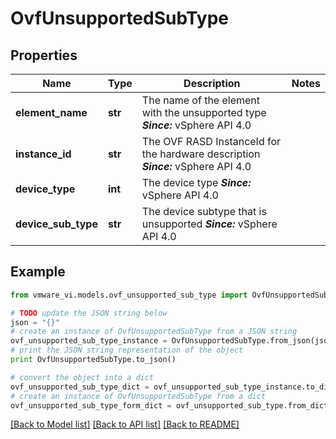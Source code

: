 # OvfUnsupportedSubType


## Properties
Name | Type | Description | Notes
------------ | ------------- | ------------- | -------------
**element_name** | **str** | The name of the element with the unsupported type  ***Since:*** vSphere API 4.0  | 
**instance_id** | **str** | The OVF RASD InstanceId for the hardware description  ***Since:*** vSphere API 4.0  | 
**device_type** | **int** | The device type  ***Since:*** vSphere API 4.0  | 
**device_sub_type** | **str** | The device subtype that is unsupported  ***Since:*** vSphere API 4.0  | 

## Example

```python
from vmware_vi.models.ovf_unsupported_sub_type import OvfUnsupportedSubType

# TODO update the JSON string below
json = "{}"
# create an instance of OvfUnsupportedSubType from a JSON string
ovf_unsupported_sub_type_instance = OvfUnsupportedSubType.from_json(json)
# print the JSON string representation of the object
print OvfUnsupportedSubType.to_json()

# convert the object into a dict
ovf_unsupported_sub_type_dict = ovf_unsupported_sub_type_instance.to_dict()
# create an instance of OvfUnsupportedSubType from a dict
ovf_unsupported_sub_type_form_dict = ovf_unsupported_sub_type.from_dict(ovf_unsupported_sub_type_dict)
```
[[Back to Model list]](../README.md#documentation-for-models) [[Back to API list]](../README.md#documentation-for-api-endpoints) [[Back to README]](../README.md)


